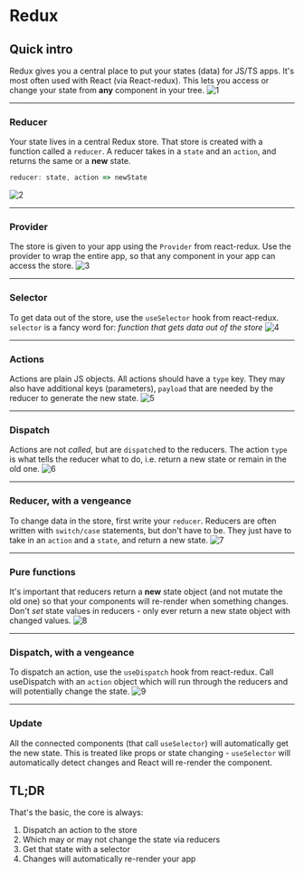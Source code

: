 # Redux

## Quick intro

Redux gives you a central place to put your states (data) for JS/TS apps. 
It's most often used with React (via React-redux).
This lets you access or change your state from **any** component in your tree.
![1](../assets/1.jpg "Store dictates the state of the app")
___
### Reducer
Your state lives in a central Redux store. 
That store is created with a function called a ```reducer```. 
A reducer takes in a `state` and an `action`, and returns the same or a **new** state.
```js
reducer: state, action => newState
```
![2](../assets/2.jpg "Creating the store via reducer and createStore")
___
### Provider
The store is given to your app using the `Provider` from react-redux. 
Use the provider to wrap the entire app, so that any component in your app can access the store.
![3](../assets/3.jpg "Store available via the context of the provider")
___
### Selector
To get data out of the store, use the `useSelector` hook from react-redux. `selector` is a fancy word for: _function that gets data out of the store_
![4](../assets/4.jpg "Accessing data from the store")
___
### Actions
Actions are plain JS objects. All actions should have a `type` key. They may also have additional keys (parameters), `payload` that are needed by the reducer to generate the new state.
![5](../assets/5.jpg "Actions have standard shape")
___
### Dispatch
Actions are not _called_, but are `dispatch`ed to the reducers. The action `type` is what tells the reducer what to do, i.e. return a new state or remain in the old one.
![6](../assets/6.jpg "Writing in the store")
___
### Reducer, with a vengeance
To change data in the store, first write your `reducer`.
Reducers are often written with `switch/case` statements, but don't have to be. They just have to take in an `action` and a `state`, and return a new state.
![7](../assets/7.jpg "Shape of a reducer")
___
### Pure functions
It's important that reducers return a **new** state object (and not mutate the old one) so that your components will re-render when something changes.
Don't _set_ state values in reducers - only ever return a new state object with changed values.
![8](../assets/8.jpg "Don't mutate")
___
### Dispatch, with a vengeance
To dispatch an action, use the `useDispatch` hook from react-redux. 
Call useDispatch with an `action` object which will run through the reducers and will potentially change the state.
![9](../assets/9.jpg "Dispatching actions to generate a new state")
___
### Update
All the connected components (that call `useSelector`) will automatically get the new state. This is treated like props or state changing - `useSelector` will automatically detect changes and React will re-render the component.

## TL;DR

That's the basic, the core is always:

1.  Dispatch an action to the store
2.  Which may or may not change the state via reducers
3.  Get that state with a selector
4.  Changes will automatically re-render your app

